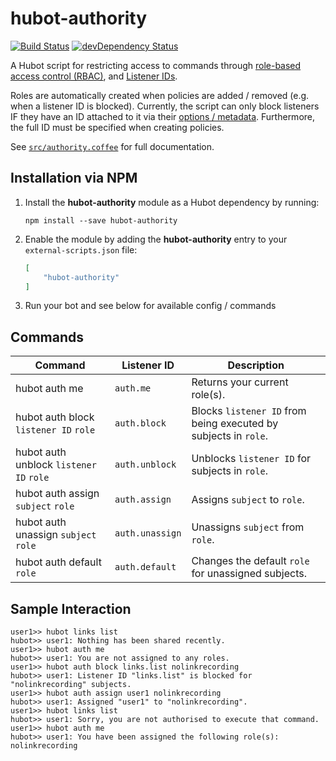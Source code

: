# hubot-authority

[![Build Status](https://travis-ci.org/ClaudeBot/hubot-authority.svg)](https://travis-ci.org/ClaudeBot/hubot-authority)
[![devDependency Status](https://david-dm.org/ClaudeBot/hubot-authority/dev-status.svg)](https://david-dm.org/ClaudeBot/hubot-authority#info=devDependencies)

A Hubot script for restricting access to commands through [role-based access control (RBAC)][rbac], and [Listener IDs][options].

Roles are automatically created when policies are added / removed (e.g. when a listener ID is blocked). Currently, the script can only block listeners IF they have an ID attached to it via their [options / metadata][options]. Furthermore, the full ID must be specified when creating policies.

See [`src/authority.coffee`](src/authority.coffee) for full documentation.


## Installation via NPM

1. Install the **hubot-authority** module as a Hubot dependency by running:

    ```
    npm install --save hubot-authority
    ```

2. Enable the module by adding the **hubot-authority** entry to your `external-scripts.json` file:

    ```json
    [
        "hubot-authority"
    ]
    ```

3. Run your bot and see below for available config / commands


## Commands

Command | Listener ID | Description
--- | --- | ---
hubot auth me | `auth.me` | Returns your current role(s).
hubot auth block `listener ID` `role` | `auth.block` | Blocks `listener ID` from being executed by subjects in `role`.
hubot auth unblock `listener ID` `role` | `auth.unblock` | Unblocks `listener ID` for subjects in `role`.
hubot auth assign `subject` `role` | `auth.assign` | Assigns `subject` to `role`.
hubot auth unassign `subject` `role` | `auth.unassign` | Unassigns `subject` from `role`.
hubot auth default `role` | `auth.default` | Changes the default `role` for unassigned subjects.


## Sample Interaction

```
user1>> hubot links list
hubot>> user1: Nothing has been shared recently.
user1>> hubot auth me
hubot>> user1: You are not assigned to any roles.
user1>> hubot auth block links.list nolinkrecording
hubot>> user1: Listener ID "links.list" is blocked for "nolinkrecording" subjects.
user1>> hubot auth assign user1 nolinkrecording
hubot>> user1: Assigned "user1" to "nolinkrecording".
user1>> hubot links list
hubot>> user1: Sorry, you are not authorised to execute that command.
user1>> hubot auth me
hubot>> user1: You have been assigned the following role(s): nolinkrecording
```


[rbac]: https://en.wikipedia.org/wiki/Role-based_access_control
[options]: https://hubot.github.com/docs/scripting/#listener-metadata
